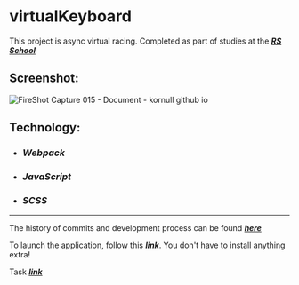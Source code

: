 # virtualKeyboard

This project is async virtual racing. Completed as part of studies at the ***[RS School](https://rs.school)***

## Screenshot:
![FireShot Capture 015 - Document - kornull github io](https://user-images.githubusercontent.com/96052707/167455846-aeffd121-46ea-4433-966f-939605a91125.png)
## Technology: 
* ### *Webpack* 
* ### *JavaScript* 
* ### *SCSS*

---
The history of commits and development process can be found ***[here](https://github.com/Kornull/virtualKeyboard/pull/1)***

To launch the application, follow this ***[link](https://kornull.github.io/virtualKeyboard/keyboard/)***. You don't have to install anything extra!

Task ***[link](https://github.com/rolling-scopes-school/tasks/blob/master/tasks/async-race.md)***
